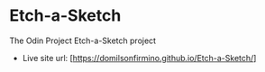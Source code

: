 # Etch-a-Sketch
The Odin Project Etch-a-Sketch project
- Live site url: [https://domilsonfirmino.github.io/Etch-a-Sketch/]